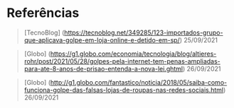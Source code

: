 # Referências

> [TecnoBlog] (https://tecnoblog.net/349285/123-importados-grupo-que-aplicava-golpe-em-loja-online-e-detido-em-sp/) 25/09/2021

> [Globo] (https://g1.globo.com/economia/tecnologia/blog/altieres-rohr/post/2021/05/28/golpes-pela-internet-tem-penas-ampliadas-para-ate-8-anos-de-prisao-entenda-a-nova-lei.ghtml) 26/09/2021

> [Globo] (http://g1.globo.com/fantastico/noticia/2018/05/saiba-como-funciona-golpe-das-falsas-lojas-de-roupas-nas-redes-sociais.html) 26/09/2021


